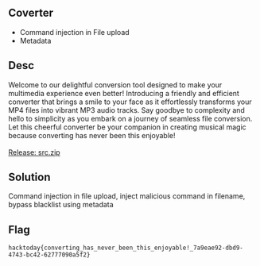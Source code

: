 ## Coverter
- Command injection in File upload
- Metadata

## Desc
Welcome to our delightful conversion tool designed to make your multimedia experience even better! Introducing a friendly and efficient converter that brings a smile to your face as it effortlessly transforms your MP4 files into vibrant MP3 audio tracks. Say goodbye to complexity and hello to simplicity as you embark on a journey of seamless file conversion. Let this cheerful converter be your companion in creating musical magic because converting has never been this enjoyable!
<br><br>
[Release: src.zip](https://mega.nz/file/DNwg1YxZ#7yO9IAFYPi2jvy3u0AswX6FuW5XZxafLxqJO610lsVo)

## Solution
Command injection in file upload, inject malicious command in filename, bypass blacklist using metadata

## Flag
`hacktoday{converting_has_never_been_this_enjoyable!_7a9eae92-dbd9-4743-bc42-62777090a5f2}`